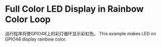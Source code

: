 # Full Color LED Display in Rainbow Color Loop

运行程序将使GPIO48上的彩灯循环显示彩虹色。
This example makes LED on GPIO48 display rainbow color.
